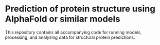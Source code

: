# Prediction of protein structure using AlphaFold or similar models

This repository contains all accompanying code for running models, processing, and analyzing data for structural protein predictions.



